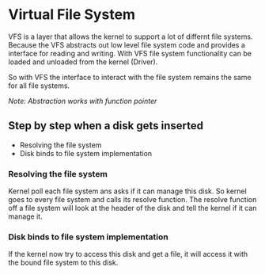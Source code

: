# Virtual File System
VFS is a layer that allows the kernel to support a lot of differnt file systems. Because the VFS abstracts out low level file system code and provides a interface for reading and writing.
With VFS file system functionality can be loaded and unloaded from the kernel (Driver).

So with VFS the interface to interact with the file system remains the same for all file systems.

*Note: Abstraction works with function pointer*

## Step by step when a disk gets inserted
- Resolving the file system
- Disk binds to file system implementation

### Resolving the file system
Kernel poll each file system ans asks if it can manage this disk. So kernel goes to every file system and calls its resolve function. The resolve function off a file system will look at the header of the disk and tell the kernel if it can manage it.

### Disk binds to file system implementation
If the kernel now try to access this disk and get a file, it will access it with the bound file system to this disk.